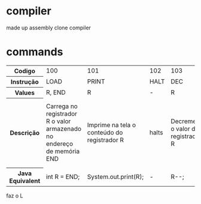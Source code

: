 # compiler
made up assembly clone compiler

# commands
 <table>
  <tr>
    <th>Codigo</th>
    <td>100</td>
    <td>101</td>
    <td>102</td>
    <td>103</td>
    <td>104</td>
    <td>105</td>
    <td>106</td>
    <td>107</td>
    <td>108</td>
  </tr>
  <tr>
    <th>Instrução</th>
    <td>LOAD</td>
    <td>PRINT</td>
    <td>HALT</td>
    <td>DEC</td>
    <td>INC</td>
    <td>ADD</td>
    <td>JNZ</td>
    <td>JZ</td>
    <td>SET</td>
  </tr>
  <tr>
    <th>Values</th>
    <td>R, END</td>
    <td>R</td>
    <td>-</td>
    <td>R</td>
    <td>R</td>
    <td>Ra, Rb</td>
    <td>Ra, END</td>
    <td>Ra, END</td>
    <td>R, VAL</td>
  </tr>
   <tr>
    <th>Descrição</th>
    <td>Carrega no registrador R o valor armazenado no endereço de memória END</td>
    <td>Imprime na tela o conteúdo do registrador R</td>
    <td>halts</td>
    <td>Decrementa o valor do registrador R</td>
    <td>Incrementa o valor do registrador R</td>
    <td>Soma os valores de RA e RB e armazena o resultado em RA</td>
    <td>Desvia a execução para o endereço END se o registrador R for diferente de 0</td>
    <td>Desvia a execução para END se o registrador R for igual a 0</td>
    <td>Atribui o valor VAL diretamente ao registrador R</td>
  </tr>
   <tr>
    <th>Java Equivalent</th>
    <td>int R = END;</td>
    <td>System.out.print(R);</td>
    <td> - </td>
    <td>R--;</td>
    <td>R++;</td>
    <td>Ra += Rb;</td>
    <td>if (R != 0) goto END</td>
    <td>if (R == 0) goto END</td>
    <td>R = VAL;</td>
  </tr>
</table> 

faz o L
